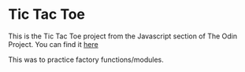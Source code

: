 # Tic Tac Toe

This is the Tic Tac Toe project from the Javascript section of The Odin Project. You can find it [here](https://www.theodinproject.com/paths/full-stack-ruby-on-rails/courses/javascript/lessons/tic-tac-toe-javascript)

This was to practice factory functions/modules.